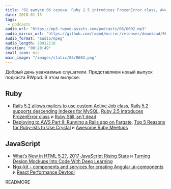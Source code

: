 ```yaml
---
title: "02 выпуск 06 сезона. Ruby 2.5 introduces FrozenError class, Awesome Ruby Meetups, What’s New in HTML 5.2, Ngx-kit и прочее"
date: 2018-01-15
tags:
 - podcasts
audio_url: "https://mp3.rwpod-assets.com/podcasts/06/0602.mp3"
audio_mirror_url: "https://github.com/rwpod/mirror/releases/download/06.02/0602.mp3"
audio_format: "audio/mpeg"
audio_length: 20012210
duration: "00:20:49"
small_icon: mic
main_image: "/images/static/06/0602.png"
---
```


Добрый день уважаемые слушатели. Представляем новый выпуск подкаста RWpod. В этом выпуске:

## Ruby

 - [Rails 5.2 allows mailers to use custom Active Job class](http://blog.bigbinary.com/2018/01/15/rails-5-2-allows-mailers-to-use-custom-active-job-class.html), [Rails 5.2 supports descending indexes for MySQL](http://blog.bigbinary.com/2018/01/10/rails-5-2-supports-descending-indexes-for-mysql.html), [Ruby 2.5 introduces FrozenError class](https://medium.com/@atul9/ruby-2-5-introduces-frozenerror-class-5fb7df21384) и [Ruby Still isn't dead](https://www.engineyard.com/blog/ruby-still-isnt-dead)
 - [Deploying to AWS Part II: Running a Rails app on Fargate](http://blog.scoutapp.com/articles/2018/01/08/deploying-to-aws-part-i-running-a-rails-app-on-fargate), [Top 5 Reasons for Ruby-ists to Use Crystal](https://crystal-lang.org/2018/01/08/top-5-reasons-for-ruby-ists-to-use-crystal.html) и [Awesome Ruby Meetups](https://github.com/planetruby/calendar/tree/master/meetups)

## JavaScript

 - [What’s New in HTML 5.2?](https://bitsofco.de/whats-new-in-html-5-2/), [2017 JavaScript Rising Stars](https://risingstars.js.org/2017/en/) и [Turning Design Mockups Into Code With Deep Learning](https://blog.floydhub.com/Turning-design-mockups-into-code-with-deep-learning/)
 - [Ngx-kit - components and services for creating Angular ui-components](https://ngx-kit.com/) и [React Performance Devtool](https://github.com/nitin42/react-perf-devtool)

READMORE
